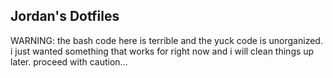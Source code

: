 ## Jordan's Dotfiles

WARNING: the bash code here is terrible and the yuck code is unorganized. i just wanted something that works for right now and i will clean things up later. proceed with caution...
